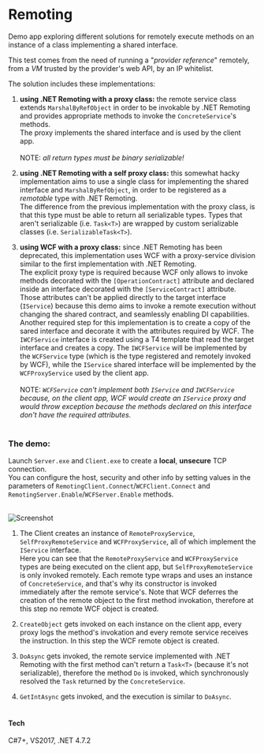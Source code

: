 # Remoting

Demo app exploring different solutions for remotely execute methods on an instance
of a class implementing a shared interface.

This test comes from the need of running a "*provider reference*" remotely,
from a *VM* trusted by the provider's web API, by an IP whitelist.

The solution includes these implementations:

1. **using .NET Remoting with a proxy class:** the remote service class extends `MarshalByRefObject`
in order to be invokable by .NET Remoting and provides appropriate methods to invoke the
`ConcreteService`'s methods. <br />
The proxy implements the shared interface and is used by the client app.
<br /><br />
NOTE: *all return types must be binary serializable!*

2. **using .NET Remoting with a self proxy class:** this somewhat hacky implementation aims to use a
single class for implementing the shared interface and `MarshalByRefObject`, in order to be
registered as a *remotable* type with .NET Remoting. <br />
The difference from the previous implementation with the proxy class,
is that this type must be able to return all serializable types. Types that aren't serializable (i.e. `Task<T>`)
are wrapped by custom serializable classes (i.e. `SerializableTask<T>`).

3. **using WCF with a proxy class:** since .NET Remoting has been deprecated, this implementation uses WCF with
a proxy-service division similar to the first implementation with .NET Remoting. <br />
The explicit proxy type is required because WCF only allows to invoke methods decorated with the `[OperationContract]` attribute
and declared inside an interface decorated with the `[ServiceContract]` attribute.
Those attributes can't be applied directly to the target interface (`IService`) because this demo aims to invoke a remote execution
without changing the shared contract, and seamlessly enabling DI capabilities. <br />
Another required step for this implementation is to create a copy of the sared interface and decorate it with the
attributes required by WCF. The `IWCFService` interface is created using a T4 template that read the target interface
and creates a copy. The `IWCFService` will be implemented by the `WCFService` type (which is the type registered and
remotely invoked by WCF), while the `IService` shared interface will be implemented by the `WCFProxyService` used by the client app.
<br /><br />
NOTE: *`WCFService` can't implement both `IService` and `IWCFService` because, on the client app, WCF would create an `IService` proxy
and would throw exception because the methods declared on this interface don't have the required attributes.*
<br /><br />
### The demo:

Launch `Server.exe` and `Client.exe` to create a **local**, **unsecure** TCP connection. <br />
You can configure the host, security and other info by setting values in the parameters of `RemotingClient.Connect`/`WCFClient.Connect` and `RemotingServer.Enable`/`WCFServer.Enable` methods.
<br /><br />

![Screenshot](https://user-images.githubusercontent.com/8939890/51844472-a588c480-2315-11e9-8838-4180e2018d6a.png)

1. The Client creates an instance of `RemoteProxyService`, `SelfProxyRemoteService` and `WCFProxyService`, all of which implement the `IService` interface. <br />
Here you can see that the `RemoteProxyService` and `WCFProxyService` types are being executed on the client app, but `SelfProxyRemoteService` is only invoked remotely.
Each remote type wraps and uses an instance of `ConcreteService`, and that's why its constructor is invoked immediately after the remote service's. Note that WCF deferres the creation of
the remote object to the first method invokation, therefore at this step no remote WCF object is created.

2. `CreateObject` gets invoked on each instance on the client app, every proxy logs the method's invokation and every remote service receives the instruction.
In this step the WCF remote object is created.

3. `DoAsync` gets invoked, the remote service implemented with .NET Remoting with the first method can't return a `Task<T>` (because it's not serializable), therefore
the method `Do` is invoked, which synchronously resolved the `Task` returned by the `ConcreteService`.

4. `GetIntAsync` gets invoked, and the execution is similar to `DoAsync`.
<br /><br />
#### Tech
C#7+, VS2017, .NET 4.7.2
